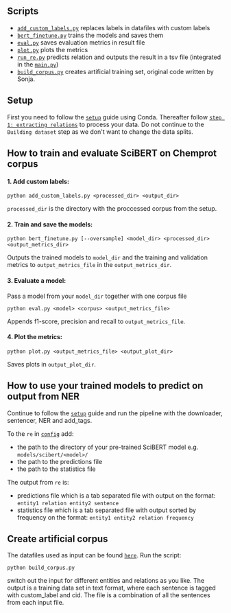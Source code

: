 ## Scripts
* [`add_custom_labels.py`](relation_extraction/add_custom_labels.py) replaces labels in datafiles with custom labels
* [`bert_finetune.py`](relation_extraction/bert_finetune.py) trains the models and saves them
* [`eval.py`](relation_extraction/eval.py) saves evaluation metrics in result file
* [`plot.py`](relation_extraction/plot.py) plots the metrics
* [`run_re.py`](relation_extraction/run_re.py) predicts relation and outputs the result in a tsv file (integrated in the [`main.py`](https://github.com/Aitslab/nlp_2021_alexander_petter/blob/master/main.py))
* [`build_corpus.py`](https://github.com/Aitslab/BioNLP/blob/master/lykke_klara/artificial_corpus/build_corpus.py) creates artificial training set, original code written by Sonja. 


## Setup

First you need to follow the [`setup`](https://github.com/Aitslab/nlp_2021_alexander_petter#setup-using-conda-anaconda--miniconda) guide using Conda. Thereafter follow [`step 1: extracting relations`](https://github.com/Aitslab/nlp_2021_alexander_petter/tree/master/utils/chemprot#extracting-relations) to process your data. Do not continue to the `Building dataset` step as we don't want to change the data splits.

## How to train and evaluate SciBERT on Chemprot corpus

#### 1. Add custom labels:

```shell
python add_custom_labels.py <processed_dir> <output_dir>
```
`processed_dir` is the directory with the proccessed corpus from the setup. 

#### 2. Train and save the models:

```shell
python bert_finetune.py [--oversample] <model_dir> <processed_dir> <output_metrics_dir>
```
Outputs the trained models to `model_dir` and the training and validation metrics to `output_metrics_file` in the `output_metrics_dir`.

#### 3. Evaluate a model:

Pass a model from your `model_dir` together with one corpus file

```shell
python eval.py <model> <corpus> <output_metrics_file> 
```
Appends f1-score, precision and recall to `output_metrics_file`.

#### 4. Plot the metrics:

```shell
python plot.py <output_metrics_file> <output_plot_dir>
```
Saves plots in `output_plot_dir`.

## How to use your trained models to predict on output from NER

Continue to follow the [`setup`](https://github.com/Aitslab/nlp_2021_alexander_petter#setup-using-conda-anaconda--miniconda) guide and run the pipeline with the downloader, sentencer, NER and add_tags.

To the `re` in [`config`](https://github.com/Aitslab/nlp_2021_alexander_petter/blob/master/config.jsonof) add:

* the path to the directory of your pre-trained SciBERT model e.g. `models/scibert/<model>/`
* the path to the predictions file
* the path to the statistics file

The output from `re` is:
* predictions file which is a tab separated file with output on the format: `entity1 relation entity2 sentence`
* statistics  file which is a tab separated file with output sorted by frequency on the format: `entity1 entity2 relation frequency` 


## Create artificial corpus
The datafiles used as input can be found [`here`](https://drive.google.com/file/d/1g35nQGnJ7Ay1802xScgfyk4OVzciifoS/view?usp=sharing). Run the script:

```shell
python build_corpus.py
```

switch out the input for different entities and relations as you like. The output is a training data set in text format, where each sentence is tagged with custom_label and cid. The file is a combination of all the sentences from each input file.
